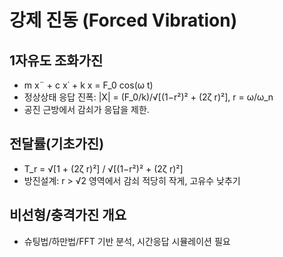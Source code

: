 # 강제 진동 (Forced Vibration)

## 1자유도 조화가진
- m x¨ + c x˙ + k x = F_0 cos(ω t)
- 정상상태 응답 진폭: |X| = (F_0/k)/√[(1−r²)² + (2ζ r)²],  r = ω/ω_n
- 공진 근방에서 감쇠가 응답을 제한.

## 전달률(기초가진)
- T_r = √[1 + (2ζ r)²] / √[(1−r²)² + (2ζ r)²]
- 방진설계: r > √2 영역에서 감쇠 적당히 작게, 고유수 낮추기

## 비선형/충격가진 개요
- 슈팅법/하만법/FFT 기반 분석, 시간응답 시뮬레이션 필요


